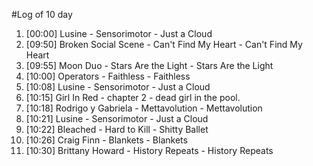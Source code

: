 #Log of 10 day

1. [00:00] Lusine - Sensorimotor - Just a Cloud
1. [09:50] Broken Social Scene - Can't Find My Heart - Can't Find My Heart
1. [09:55] Moon Duo - Stars Are the Light - Stars Are the Light
1. [10:00] Operators - Faithless - Faithless
1. [10:08] Lusine - Sensorimotor - Just a Cloud
1. [10:15] Girl In Red - chapter 2 - dead girl in the pool.
1. [10:18] Rodrigo y Gabriela - Mettavolution - Mettavolution
1. [10:21] Lusine - Sensorimotor - Just a Cloud
1. [10:22] Bleached - Hard to Kill - Shitty Ballet
1. [10:26] Craig Finn - Blankets - Blankets
1. [10:30] Brittany Howard - History Repeats - History Repeats
